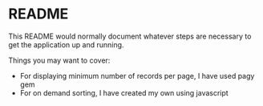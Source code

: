 # README

This README would normally document whatever steps are necessary to get the
application up and running.

Things you may want to cover:


* For displaying minimum number of records per page, I have used pagy gem
* For on demand sorting, I have created my own using javascript

